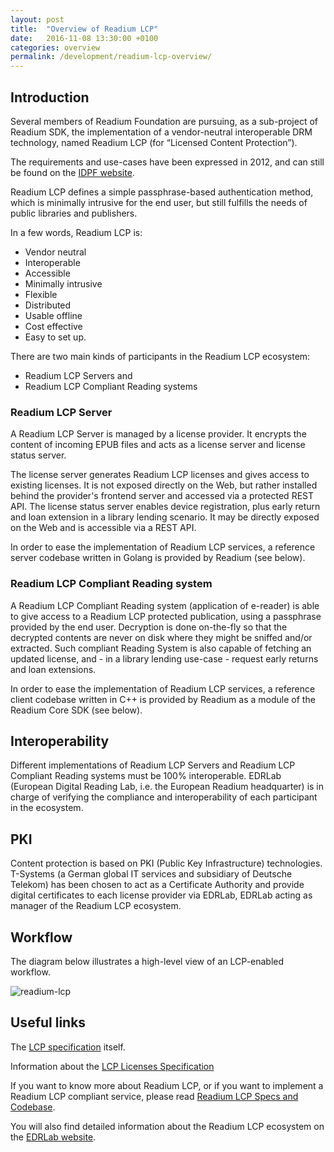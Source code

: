 ```yaml
---
layout: post
title:  "Overview of Readium LCP"
date:   2016-11-08 13:30:00 +0100
categories: overview
permalink: /development/readium-lcp-overview/
---
```


## Introduction

Several members of Readium Foundation are pursuing, as a sub-project of Readium SDK, the implementation of a vendor-neutral interoperable DRM technology, named Readium LCP (for “Licensed Content Protection”).

The requirements and use-cases have been expressed in 2012, and can still be found on the [IDPF website](http://idpf.org/epub-content-protection).

Readium LCP defines a simple passphrase-based authentication method, which is minimally intrusive for the end user,
but still fulfills the needs of public libraries and publishers. 

In a few words, Readium LCP is:
- Vendor neutral
- Interoperable
- Accessible
- Minimally intrusive
- Flexible
- Distributed
- Usable offline
- Cost effective
- Easy to set up.

There are two main kinds of participants in the Readium LCP ecosystem:
* Readium LCP Servers and
* Readium LCP Compliant Reading systems

### Readium LCP Server

A Readium LCP Server is managed by a license provider. It encrypts the content of incoming EPUB files and acts as a license server and license status server.

The license server generates Readium LCP licenses and gives access to existing licenses. It is not exposed directly on the Web, but rather installed behind the provider's frontend server and accessed via a protected REST API.
The license status server enables device registration, plus early return and loan extension in a library lending scenario. It may be directly exposed on the Web and is accessible via a REST API.

In order to ease the implementation of Readium LCP services, a reference server codebase written in Golang is provided by Readium (see below).

### Readium LCP Compliant Reading system

A Readium LCP Compliant Reading system (application of e-reader) is able to give access to a Readium LCP protected publication, using a passphrase provided by the end user. Decryption is done on-the-fly so that the decrypted contents are never on disk where they might be sniffed and/or extracted. Such compliant Reading System is also capable of fetching an updated license, and - in a library lending use-case - request early returns and loan extensions.  

In order to ease the implementation of Readium LCP services, a reference client codebase written in C++ is provided by Readium as a module of the Readium Core SDK (see below).

## Interoperability

Different implementations of Readium LCP Servers and Readium LCP Compliant Reading systems must be 100% interoperable.
EDRLab (European Digital Reading Lab, i.e. the European Readium headquarter) is in charge of verifying the compliance  and interoperability of each participant in the ecosystem.

## PKI

Content protection is based on PKI (Public Key Infrastructure) technologies. T-Systems (a German global IT services and subsidiary of Deutsche Telekom) has been chosen to act as a Certificate Authority and provide digital certificates to each license provider via EDRLab, EDRLab acting as manager of the Readium LCP ecosystem.

## Workflow

The diagram below illustrates a high-level view of an LCP-enabled workflow.

![readium-lcp](/assets/images/readium-lcp.png)

## Useful links

The [LCP specification](/technical/readium-lcp-specification/) itself.

Information about the [LCP Licenses Specification](/technical/readium-lsd-specification/)

If you want to know more about Readium LCP, or if you want to implement a Readium LCP compliant service,
please read [Readium LCP Specs and Codebase](/lcp-specs-codebase/).

You will also find detailed information about the Readium LCP ecosystem on the [EDRLab website](https://edrlab.org/edrlab/readium-lcp-principles/).

